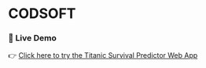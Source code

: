 # CODSOFT

### 🚀 Live Demo

👉 [Click here to try the Titanic Survival Predictor Web App](https://codsoft-vgquujq9yam3a8zajhvack.streamlit.app/)
